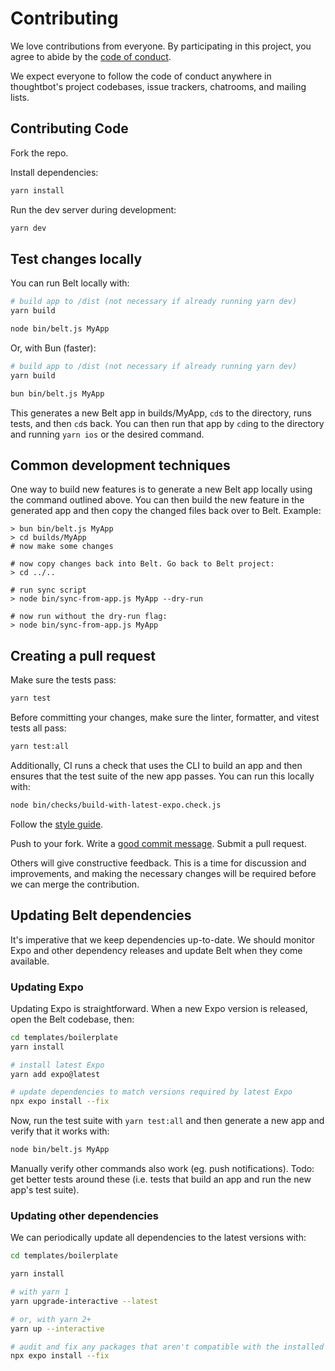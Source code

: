 # Contributing

We love contributions from everyone. By participating in this project, you agree
to abide by the [code of conduct](./CODE_OF_CONDUCT.md).

We expect everyone to follow the code of conduct anywhere in thoughtbot's
project codebases, issue trackers, chatrooms, and mailing lists.

## Contributing Code

Fork the repo.

Install dependencies:

```bash
yarn install
```

Run the dev server during development:

```bash
yarn dev
```

## Test changes locally

You can run Belt locally with:

```bash
# build app to /dist (not necessary if already running yarn dev)
yarn build

node bin/belt.js MyApp
```

Or, with Bun (faster):

```bash
# build app to /dist (not necessary if already running yarn dev)
yarn build

bun bin/belt.js MyApp
```

This generates a new Belt app in builds/MyApp, `cd`s to the directory, runs tests, and then `cd`s back. You can then run that app by `cd`ing to the directory and running `yarn ios` or the desired command.

## Common development techniques

One way to build new features is to generate a new Belt app locally using the command outlined above. You can then build the new feature in the generated app and then copy the changed files back over to Belt. Example:

```
> bun bin/belt.js MyApp
> cd builds/MyApp
# now make some changes

# now copy changes back into Belt. Go back to Belt project:
> cd ../..

# run sync script
> node bin/sync-from-app.js MyApp --dry-run

# now run without the dry-run flag:
> node bin/sync-from-app.js MyApp
```

## Creating a pull request

Make sure the tests pass:

```bash
yarn test
```

Before committing your changes, make sure the linter, formatter, and vitest tests all pass:

```bash
yarn test:all
```

Additionally, CI runs a check that uses the CLI to build an app and then ensures that the test suite of the new app passes. You can run this locally with:

```bash
node bin/checks/build-with-latest-expo.check.js
```

Follow the [style guide][style].

[style]: https://github.com/thoughtbot/guides

Push to your fork. Write a [good commit message][commit]. Submit a pull request.

[commit]: http://tbaggery.com/2008/04/19/a-note-about-git-commit-messages.html

Others will give constructive feedback. This is a time for discussion and
improvements, and making the necessary changes will be required before we can
merge the contribution.

## Updating Belt dependencies

It's imperative that we keep dependencies up-to-date. We should monitor Expo and other dependency releases and update Belt when they come available.

### Updating Expo

Updating Expo is straightforward. When a new Expo version is released, open the Belt codebase, then:

```bash
cd templates/boilerplate
yarn install

# install latest Expo
yarn add expo@latest

# update dependencies to match versions required by latest Expo
npx expo install --fix
```

Now, run the test suite with `yarn test:all` and then generate a new app and verify that it works with:

```bash
node bin/belt.js MyApp
```

Manually verify other commands also work (eg. push notifications). Todo: get better tests around these (i.e. tests that build an app and run the new app's test suite).

### Updating other dependencies

We can periodically update all dependencies to the latest versions with:

```bash
cd templates/boilerplate

yarn install

# with yarn 1
yarn upgrade-interactive --latest

# or, with yarn 2+
yarn up --interactive

# audit and fix any packages that aren't compatible with the installed Expo
npx expo install --fix
```
